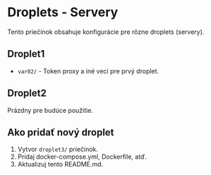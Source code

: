 # Droplets - Servery

Tento priečinok obsahuje konfigurácie pre rôzne droplets (servery).

## Droplet1

- `var02/` - Token proxy a iné veci pre prvý droplet.

## Droplet2

Prázdny pre budúce použitie.

## Ako pridať nový droplet

1. Vytvor `droplet3/` priečinok.
2. Pridaj docker-compose.yml, Dockerfile, atď.
3. Aktualizuj tento README.md.